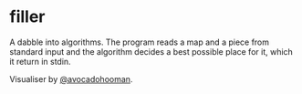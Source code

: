 # filler

A dabble into algorithms. The program reads a map and a piece from standard input and the algorithm decides a best possible place for it, which it return in stdin.

Visualiser by <a href="https://github.com/avocadohooman">@avocadohooman</a>.
